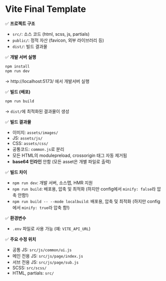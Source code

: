 
# Vite Final Template

✅ **프로젝트 구조**
- `src/`: 소스 코드 (html, scss, js, partials)
- `public/`: 정적 자산 (favicon, 외부 라이브러리 등)
- `dist/`: 빌드 결과물

✅ **개발 서버 실행**
```bash
npm install
npm run dev
```
→ http://localhost:5173/ 에서 개발서버 실행

✅ **빌드 (배포)**
```bash
npm run build
```
→ `dist/`에 최적화된 결과물이 생성

✅ **빌드 결과물**
- 이미지: `assets/images/`
- JS: `assets/js/`
- CSS: `assets/css/`
- 공통코드: `common.js`로 분리
- 모든 HTML의 modulepreload, crossorigin 태그 자동 제거됨
- **base64 인라인** 안함 (모든 asset은 개별 파일로 출력)

✅ **빌드 차이**
- `npm run dev`: 개발 서버, 소스맵, HMR 지원
- `npm run build`: 배포용, 압축 및 최적화 (하지만 config에서 `minify: false`라 압축 안함!)
- `npm run build -- --mode localbuild`: 배포용, 압축 및 최적화 (하지만 config에서 `minify: true`라 압축 함!)



✅ **환경변수**
- `.env` 파일로 사용 가능 (예: `VITE_API_URL`)

✅ **주요 수정 위치**
- 공통 JS: `src/js/common/ui.js`
- 메인 전용 JS: `src/js/page/index.js`
- 서브 전용 JS: `src/js/page/sub.js`
- SCSS: `src/scss/`
- HTML, partials: `src/`

